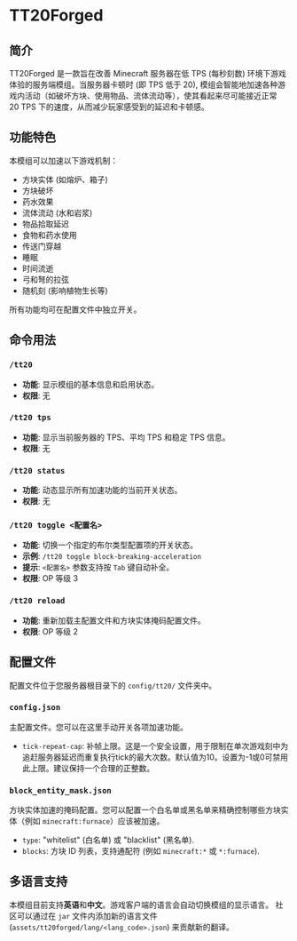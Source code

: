 # TT20Forged

## 简介

TT20Forged 是一款旨在改善 Minecraft 服务器在低 TPS (每秒刻数) 环境下游戏体验的服务端模组。当服务器卡顿时 (即 TPS 低于 20), 模组会智能地加速各种游戏内活动（如破坏方块、使用物品、流体流动等），使其看起来尽可能接近正常 20 TPS 下的速度，从而减少玩家感受到的延迟和卡顿感。

## 功能特色

本模组可以加速以下游戏机制：

-   方块实体 (如熔炉、箱子)
-   方块破坏
-   药水效果
-   流体流动 (水和岩浆)
-   物品拾取延迟
-   食物和药水使用
-   传送门穿越
-   睡眠
-   时间流逝
-   弓和弩的拉弦
-   随机刻 (影响植物生长等)

所有功能均可在配置文件中独立开关。

## 命令用法

### `/tt20`
-   **功能**: 显示模组的基本信息和启用状态。
-   **权限**: 无

### `/tt20 tps`
-   **功能**: 显示当前服务器的 TPS、平均 TPS 和稳定 TPS 信息。
-   **权限**: 无

### `/tt20 status`
-   **功能**: 动态显示所有加速功能的当前开关状态。
-   **权限**: 无

### `/tt20 toggle <配置名>`
-   **功能**: 切换一个指定的布尔类型配置项的开关状态。
-   **示例**: `/tt20 toggle block-breaking-acceleration`
-   **提示**: `<配置名>` 参数支持按 `Tab` 键自动补全。
-   **权限**: OP 等级 3

### `/tt20 reload`
-   **功能**: 重新加载主配置文件和方块实体掩码配置文件。
-   **权限**: OP 等级 2

## 配置文件

配置文件位于您服务器根目录下的 `config/tt20/` 文件夹中。

### `config.json`
主配置文件。您可以在这里手动开关各项加速功能。
-   `tick-repeat-cap`: 补帧上限。这是一个安全设置，用于限制在单次游戏刻中为追赶服务器延迟而重复执行tick的最大次数。默认值为10。设置为-1或0可禁用此上限。建议保持一个合理的正整数。

### `block_entity_mask.json`
方块实体加速的掩码配置。您可以配置一个白名单或黑名单来精确控制哪些方块实体（例如 `minecraft:furnace`）应该被加速。
-   `type`: "whitelist" (白名单) 或 "blacklist" (黑名单).
-   `blocks`: 方块 ID 列表，支持通配符 (例如 `minecraft:*` 或 `*:furnace`).

## 多语言支持

本模组目前支持**英语**和**中文**。游戏客户端的语言会自动切换模组的显示语言。
社区可以通过在 `jar` 文件内添加新的语言文件 (`assets/tt20forged/lang/<lang_code>.json`) 来贡献新的翻译。
